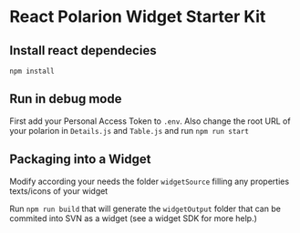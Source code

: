 # React Polarion Widget Starter Kit

## Install react dependecies

`npm install`

## Run in debug mode

First add your Personal Access Token to `.env`. Also change the root URL of your polarion in `Details.js` and `Table.js` and run `npm run start`

## Packaging into a Widget

Modify according your needs the folder `widgetSource` filling any properties texts/icons of your widget

Run `npm run build` that will generate the `widgetOutput` folder that can be commited into SVN as a widget (see a widget SDK for more help.)